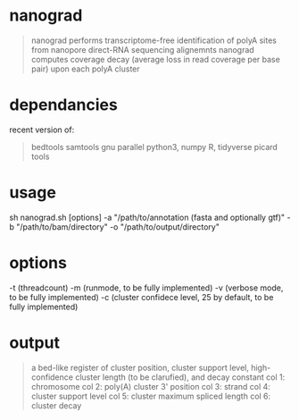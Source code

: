 # nanograd

> nanograd performs transcriptome-free identification of polyA sites from nanopore direct-RNA sequencing alignemnts 
> nanograd computes coverage decay (average loss in read coverage per base pair) upon each polyA cluster 

# dependancies 
recent version of: 
> bedtools 
> samtools 
> gnu parallel 
> python3, numpy 
> R, tidyverse 
> picard tools 

# usage 
sh nanograd.sh [options] -a "/path/to/annotation (fasta and optionally gtf)" -b "/path/to/bam/directory" -o "/path/to/output/directory" 

# options 
-t (threadcount)
-m (runmode, to be fully implemented)
-v (verbose mode, to be fully implemented)
-c (cluster confidece level, 25 by default, to be fully implemented)

# output 
> a bed-like register of cluster position, cluster support level, high-confidence cluster length (to be clarufied), and decay constant
    col 1: chromosome
    col 2: poly(A) cluster 3' position 
    col 3: strand 
    col 4: cluster support level 
    col 5: cluster maximum spliced length 
    col 6: cluster decay

    